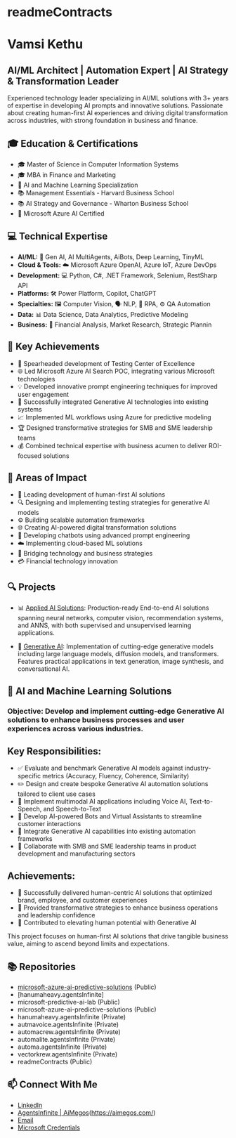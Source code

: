 # readmeContracts

# Vamsi Kethu
## AI/ML Architect | Automation Expert | AI Strategy & Transformation Leader

Experienced technology leader specializing in AI/ML solutions with 3+ years of expertise in developing AI prompts and innovative solutions. Passionate about creating human-first AI experiences and driving digital transformation across industries, with strong foundation in business and finance.

## 🎓 Education & Certifications
- 🎓 Master of Science in Computer Information Systems
- 🎓 MBA in Finance and Marketing
- 📜 AI and Machine Learning Specialization
- 📚 Management Essentials - Harvard Business School
- 📚 AI Strategy and Governance - Wharton Business School
- 🏅 Microsoft Azure AI Certified

## 💻 Technical Expertise
- **AI/ML:** 🤖 Gen AI, AI MultiAgents, AiBots, Deep Learning, TinyML
- **Cloud & Tools:** ☁️ Microsoft Azure OpenAI, Azure IoT, Azure DevOps
- **Development:** 💻 Python, C#, .NET Framework, Selenium, RestSharp API
- **Platforms:** 🛠️ Power Platform, Copilot, ChatGPT
- **Specialties:** 🖼️ Computer Vision, 🗣️ NLP, 🤖 RPA, ⚙️ QA Automation
- **Data:** 📊 Data Science, Data Analytics, Predictive Modeling
- **Business:** 💼 Financial Analysis, Market Research, Strategic Plannin

## 🚀 Key Achievements
- 🌟 Spearheaded development of Testing Center of Excellence
- 🌐 Led Microsoft Azure AI Search POC, integrating various Microsoft technologies
- 💡 Developed innovative prompt engineering techniques for improved user engagement
- 🔗 Successfully integrated Generative AI technologies into existing systems
- 📈 Implemented ML workflows using Azure for predictive modeling
- 🏆 Designed transformative strategies for SMB and SME leadership teams
- 💰 Combined technical expertise with business acumen to deliver ROI-focused solutions

## 🌟 Areas of Impact
- 🤝 Leading development of human-first AI solutions
- 🔍 Designing and implementing testing strategies for generative AI models
- ⚙️ Building scalable automation frameworks
- 🌐 Creating AI-powered digital transformation solutions
- 🤖 Developing chatbots using advanced prompt engineering
- ☁️ Implementing cloud-based ML solutions
- 🌉 Bridging technology and business strategies
- 💳 Financial technology innovation

## 🔍 Projects
- 📊 [Applied AI Solutions][ai-solutions]: Production-ready End-to-end  AI solutions spanning neural networks, computer vision, recommendation systems, and ANNS, with both supervised and unsupervised learning applications.

- 🧠 [Generative AI][genai]: Implementation of cutting-edge generative models including large language models, diffusion models, and transformers. Features practical applications in text generation, image synthesis, and conversational AI.

[ai-solutions]: https://github.com/AgentsInfinite/applied-ai-solutions
[genai]: https://github.com/AgentsInfinite/GenerativeAI

## 🎯 AI and Machine Learning Solutions

### Objective: Develop and implement cutting-edge Generative AI solutions to enhance business processes and user experiences across various industries.

## Key Responsibilities:
- ✅ Evaluate and benchmark Generative AI models against industry-specific metrics (Accuracy, Fluency, Coherence, Similarity)
- ✏️ Design and create bespoke Generative AI automation solutions tailored to client use cases
- 🎤 Implement multimodal AI applications including Voice AI, Text-to-Speech, and Speech-to-Text
- 🤖 Develop AI-powered Bots and Virtual Assistants to streamline customer interactions
- 🔄 Integrate Generative AI capabilities into existing automation frameworks
- 🤝 Collaborate with SMB and SME leadership teams in product development and manufacturing sectors

## Achievements:
- 🌟 Successfully delivered human-centric AI solutions that optimized brand, employee, and customer experiences
- 🚀 Provided transformative strategies to enhance business operations and leadership confidence
- 🙌 Contributed to elevating human potential with Generative AI

This project focuses on human-first AI solutions that drive tangible business value, aiming to ascend beyond limits and expectations.


## 📚 Repositories
- [microsoft-azure-ai-predictive-solutions](https://github.com/yourusername/microsoft-azure-ai-predictive-solutions) (Public)
- [hanumaheavy.agentsInfinite]
- microsoft-predictive-ai-lab (Public)
- microsoft-azure-ai-predictive-solutions (Public)
- hanumaheavy.agentsInfinite (Private)
- autmavoice.agentsInfinite (Private)
- automacrew.agentsInfinite (Private)
- automalite.agentsInfinite (Private)
- automa.agentsInfinite (Private)
- vectorkrew.agentsInfinite (Private)
- readmeContracts (Public)

## 📫 Connect With Me
- [LinkedIn](www.linkedin.com/in/vamsikethu)
- [AgentsInfinite | AiMegos](https://agentsinfinite.com/)(https://aimegos.com/)
- [Email](mailto:)
- [Microsoft Credentials](https://learn.microsoft.com/en-us/users/kethuvamsi-aiml/transcript/v0306i32e25382l)

